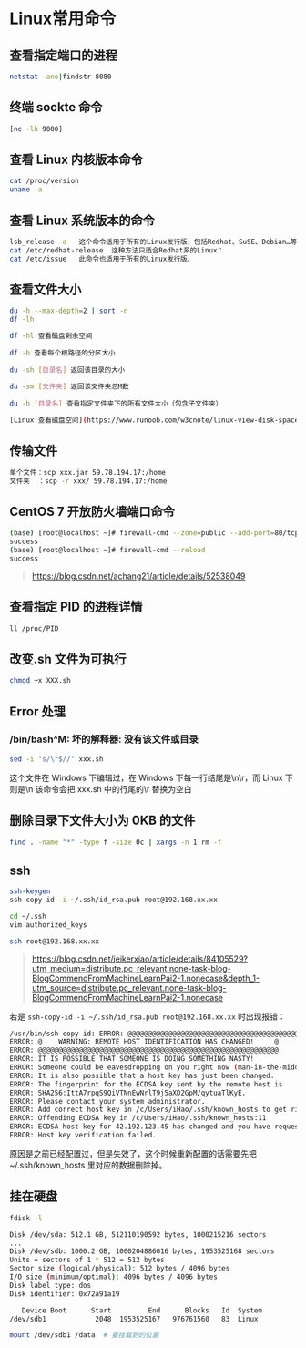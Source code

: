 # Linux常用命令

## 查看指定端口的进程

```bash
netstat -ano|findstr 8080
```

## 终端 sockte 命令

```bash
[nc -lk 9000]
```

## 查看 Linux 内核版本命令

```bash
cat /proc/version
uname -a
```

## 查看 Linux 系统版本的命令

```bash
lsb_release -a   这个命令适用于所有的Linux发行版，包括Redhat、SuSE、Debian…等发行版。
cat /etc/redhat-release  这种方法只适合Redhat系的Linux：
cat /etc/issue   此命令也适用于所有的Linux发行版。
```

## 查看文件大小

```bash
du -h --max-depth=2 | sort -n
df -lh

df -hl 查看磁盘剩余空间
 
df -h 查看每个根路径的分区大小
 
du -sh [目录名] 返回该目录的大小
 
du -sm [文件夹] 返回该文件夹总M数
 
du -h [目录名] 查看指定文件夹下的所有文件大小（包含子文件夹）

[Linux 查看磁盘空间](https://www.runoob.com/w3cnote/linux-view-disk-space.html)
```

## 传输文件

```bash
单个文件：scp xxx.jar 59.78.194.17:/home
文件夹  ：scp -r xxx/ 59.78.194.17:/home
```

## CentOS 7 开放防火墙端口命令
```bash
(base) [root@localhost ~]# firewall-cmd --zone=public --add-port=80/tcp --permanent
success
(base) [root@localhost ~]# firewall-cmd --reload
success
```

> https://blog.csdn.net/achang21/article/details/52538049

## 查看指定 PID 的进程详情

```bash
ll /proc/PID
```

## 改变.sh 文件为可执行

```bash
chmod +x XXX.sh
```

## Error 处理

### /bin/bash^M: 坏的解释器: 没有该文件或目录
```bash
sed -i 's/\r$//' xxx.sh
```

这个文件在 Windows 下编辑过，在 Windows 下每一行结尾是\n\r，而 Linux 下则是\n
该命令会把 xxx.sh 中的行尾的\r 替换为空白

## 删除目录下文件大小为 0KB 的文件

```bash
find . -name "*" -type f -size 0c | xargs -n 1 rm -f
```


## ssh
```bash
ssh-keygen
ssh-copy-id -i ~/.ssh/id_rsa.pub root@192.168.xx.xx

cd ~/.ssh
vim authorized_keys

ssh root@192.168.xx.xx
```
> <https://blog.csdn.net/jeikerxiao/article/details/84105529?utm_medium=distribute.pc_relevant.none-task-blog-BlogCommendFromMachineLearnPai2-1.nonecase&depth_1-utm_source=distribute.pc_relevant.none-task-blog-BlogCommendFromMachineLearnPai2-1.nonecase>  

若是 `ssh-copy-id -i ~/.ssh/id_rsa.pub root@192.168.xx.xx` 时出现报错：
```bash
/usr/bin/ssh-copy-id: ERROR: @@@@@@@@@@@@@@@@@@@@@@@@@@@@@@@@@@@@@@@@@@@@@@@@@@@@@@@@@@@
ERROR: @    WARNING: REMOTE HOST IDENTIFICATION HAS CHANGED!     @
ERROR: @@@@@@@@@@@@@@@@@@@@@@@@@@@@@@@@@@@@@@@@@@@@@@@@@@@@@@@@@@@
ERROR: IT IS POSSIBLE THAT SOMEONE IS DOING SOMETHING NASTY!
ERROR: Someone could be eavesdropping on you right now (man-in-the-middle attack)!
ERROR: It is also possible that a host key has just been changed.
ERROR: The fingerprint for the ECDSA key sent by the remote host is
ERROR: SHA256:IttA7rpqS9QiVTNnEwNrlT9j5aXD2GpM/qytuaTlKyE.
ERROR: Please contact your system administrator.
ERROR: Add correct host key in /c/Users/iHao/.ssh/known_hosts to get rid of this message.
ERROR: Offending ECDSA key in /c/Users/iHao/.ssh/known_hosts:11
ERROR: ECDSA host key for 42.192.123.45 has changed and you have requested strict checking.
ERROR: Host key verification failed.
```
原因是之前已经配置过，但是失效了，这个时候重新配置的话需要先把 ~/.ssh/known_hosts 里对应的数据删除掉。


## 挂在硬盘
```bash
fdisk -l

Disk /dev/sda: 512.1 GB, 512110190592 bytes, 1000215216 sectors
...
Disk /dev/sdb: 1000.2 GB, 1000204886016 bytes, 1953525168 sectors
Units = sectors of 1 * 512 = 512 bytes
Sector size (logical/physical): 512 bytes / 4096 bytes
I/O size (minimum/optimal): 4096 bytes / 4096 bytes
Disk label type: dos
Disk identifier: 0x72a91a19

   Device Boot      Start         End      Blocks   Id  System
/dev/sdb1            2048  1953525167   976761560   83  Linux

mount /dev/sdb1 /data  # 要挂载到的位置
```